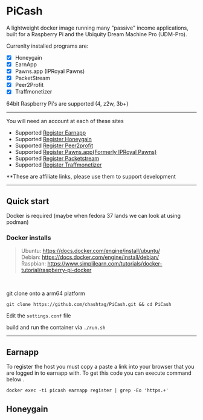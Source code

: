 # PiCash

A lightweight docker image running many "passive" income applications, built for a Raspberry Pi and the Ubiquity Dream Machine Pro (UDM-Pro).

Currenlty installed programs are:
- [x] Honeygain
- [x] EarnApp 
- [x] Pawns.app (IPRoyal Pawns)
- [x] PacketStream
- [x] Peer2Profit
- [x] Traffmonetizer

64bit Raspberry Pi's are supported (4, z2w, 3b+)

---


You will need an account at each of these sites
- Supported [Register Earnapp](https://earnapp.com/i/p9c6p7r)
- Supported [Register Honeygain](https://r.honeygain.me/MATTH77B97)
- Supported [Register Peer2profit](https://p2pr.me/16630967886320d7d435020)
- Supported [Register Pawns.app(Formerly IPRoyal Pawns)](https://pawns.app?r=538917)
- Supported [Register Packetstream](https://packetstream.io/?psr=3dq9)
- Supported [Register Traffmonetizer](https://traffmonetizer.com/?aff=522583)


**These are affiliate links, please use them to support development





---
## Quick start
Docker is required (maybe when fedora 37 lands we can look at using podman)
### Docker installs
> Ubuntu: https://docs.docker.com/engine/install/ubuntu/<br>
> Debian: https://docs.docker.com/engine/install/debian/<br>
> Raspbian: https://www.simplilearn.com/tutorials/docker-tutorial/raspberry-pi-docker


<br>

git clone onto a arm64 platform

```
git clone https://github.com/chashtag/PiCash.git && cd PiCash
```

Edit the `settings.conf` file

build and run the container via `./run.sh`





---
## Earnapp

To register the host you must copy a paste a link into your browser that you are logged in to earnapp with.
To get this code you can execute command below .

``` 
docker exec -ti picash earnapp register | grep -Eo 'https.+'
```

## Honeygain
